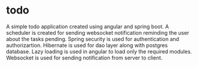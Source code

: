 # todo
A simple todo application created using angular and spring boot. A scheduler is created for sending websocket notification reminding the user about the tasks pending.
Spring security is used for authentication and authorizartion. Hibernate is used for dao layer along with postgres database.
Lazy loading is used in angular to load only the required modules. Websocket is used for sending notification from server to client.
